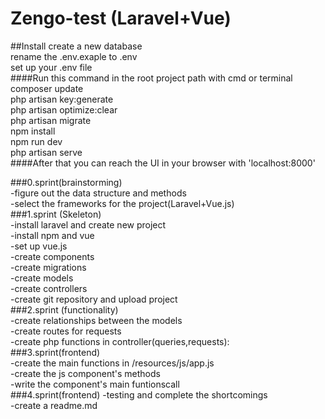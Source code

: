 # Zengo-test (Laravel+Vue)

##Install
create a new database<br />
rename the .env.exaple to .env<br />
set up your .env file<br />
####Run this command in the root project path with cmd or terminal<br />
composer update<br />
php artisan key:generate<br />
php artisan optimize:clear<br />
php artisan migrate<br />
npm install<br />
npm run dev<br />
php artisan serve<br />
####After that you can reach the UI in your browser with 'localhost:8000'


###0.sprint(brainstorming)<br />
	-figure out the data structure and methods<br />
	-select the frameworks for the project(Laravel+Vue.js)<br />
###1.sprint (Skeleton)<br />
	-install laravel and create new project<br />
	-install npm and vue	<br />
 	-set up vue.js<br />
	-create components<br />
	-create migrations<br />
	-create models<br />
	-create controllers<br />
	-create git repository and upload project<br />
###2.sprint (functionality)<br />
	-create relationships between the models<br />
	-create routes for requests<br />
	-create php functions in controller(queries,requests):<br />
###3.sprint(frontend)<br />
	-create the main functions in /resources/js/app.js <br />
	-create the js component's methods<br />
	-write the component's main funtionscall<br />
###4.sprint(frontend)
	-testing and complete the shortcomings<br />
	-create a readme.md <br />
